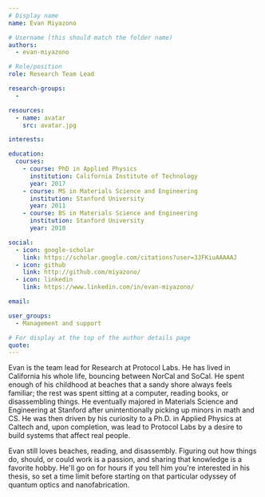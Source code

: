 ```yaml
---
# Display name
name: Evan Miyazono

# Username (this should match the folder name)
authors:
  - evan-miyazono

# Role/position
role: Research Team Lead

research-groups:
  - 

resources:
  - name: avatar
    src: avatar.jpg

interests:

education:
  courses:
    - course: PhD in Applied Physics
      institution: California Institute of Technology
      year: 2017
    - course: MS in Materials Science and Engineering
      institution: Stanford University
      year: 2011
    - course: BS in Materials Science and Engineering
      institution: Stanford University
      year: 2010

social:
  - icon: google-scholar
    link: https://scholar.google.com/citations?user=3JFKiuAAAAAJ
  - icon: github
    link: http://github.com/miyazono/
  - icon: linkedin
    link: https://www.linkedin.com/in/evan-miyazono/

email:

user_groups:
  - Management and support

# For display at the top of the author details page
quote:
---
```


Evan is the team lead for Research at Protocol Labs.  He has lived in California his whole life, bouncing between NorCal and SoCal. He spent enough of his childhood at beaches that a sandy shore always feels familiar; the rest was spent sitting at a computer, reading books, or disassembling things. He eventually majored in Materials Science and Engineering at Stanford after unintentionally picking up minors in math and CS. He was then driven by his curiosity to a Ph.D. in Applied Physics at Caltech and, upon completion, was lead to Protocol Labs by a desire to build systems that affect real people.

Evan still loves beaches, reading, and disassembly. Figuring out how things do, should, or could work is a passion, and sharing that knowledge is a favorite hobby. He'll go on for hours if you tell him you're interested in his thesis, so set a time limit before starting on that particular odyssey of quantum optics and nanofabrication.
